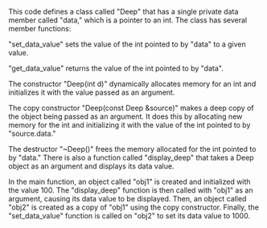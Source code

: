 This code defines a class called "Deep" that has a single private data member called "data," which is a pointer to an int. The class has several member functions:

"set_data_value" sets the value of the int pointed to by "data" to a given value.

"get_data_value" returns the value of the int pointed to by "data".

The constructor "Deep(int d)" dynamically allocates memory for an int and initializes it with the value passed as an argument.

The copy constructor "Deep(const Deep &source)" makes a deep copy of the object being passed as an argument. It does this by allocating new memory for the int and initializing it with the value of the int pointed to by "source.data."

The destructor "~Deep()" frees the memory allocated for the int pointed to by "data."
There is also a function called "display_deep" that takes a Deep object as an argument and displays its data value.

In the main function, an object called "obj1" is created and initialized with the value 100. The "display_deep" function is then called with "obj1" as an argument, causing its data value to be displayed. Then, an object called "obj2" is created as a copy of "obj1" using the copy constructor. Finally, the "set_data_value" function is called on "obj2" to set its data value to 1000.